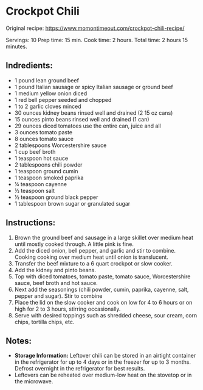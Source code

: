 # Crockpot Chili

Original recipe: https://www.momontimeout.com/crockpot-chili-recipe/

Servings: 10
Prep time: 15 min.
Cook time: 2 hours.
Total time: 2 hours 15 minutes.

## Indredients:
- 1 pound lean ground beef
- 1 pound Italian sausage or spicy Italian sausage or ground beef
- 1 medium yellow onion diced
- 1 red bell pepper seeded and chopped
- 1 to 2 garlic cloves minced
- 30 ounces kidney beans rinsed well and drained (2 15 oz cans)
- 15 ounces pinto beans rinsed well and drained (1 can)
- 29 ounces diced tomatoes use the entire can, juice and all
- 3 ounces tomato paste
- 8 ounces tomato sauce
- 2 tablespoons Worcestershire sauce
- 1 cup beef broth
- 1 teaspoon hot sauce
- 2 tablespoons chili powder
- 1 teaspoon ground cumin
- 1 teaspoon smoked paprika
- ¼ teaspoon cayenne
- ½ teaspoon salt
- ½ teaspoon ground black pepper
- 1 tablespoon brown sugar or granulated sugar

## Instructions:
1. Brown the ground beef and sausage in a large skillet over medium heat until mostly cooked through. A little pink is fine.
2. Add the diced onion, bell pepper, and garlic and stir to combine. Cooking cooking over medium heat until onion is translucent.
3. Transfer the beef mixture to a 6 quart crockpot or slow cooker. 
4. Add the kidney and pinto beans. 
5. Top with diced tomatoes, tomato paste, tomato sauce, Worcestershire sauce, beef broth and hot sauce.
6. Next add the seasonings (chili powder, cumin, paprika, cayenne, salt, pepper and sugar). Stir to combine
7. Place the lid on the slow cooker and cook on low for 4 to 6 hours or on high for 2 to 3 hours, stirring occasionally.
8. Serve with desired toppings such as shredded cheese, sour cream, corn chips, tortilla chips, etc.

## Notes:
- **Storage Information:** Leftover chili can be stored in an airtight container in the refrigerator for up to 4 days or in the freezer for up to 3 months. Defrost overnight in the refrigerator for best results.
- Leftovers can be reheated over medium-low heat on the stovetop or in the microwave.

